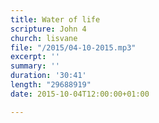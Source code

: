 ```yaml
---
title: Water of life
scripture: John 4
church: lisvane
file: "/2015/04-10-2015.mp3"
excerpt: ''
summary: ''
duration: '30:41'
length: "29688919"
date: 2015-10-04T12:00:00+01:00

---
```

